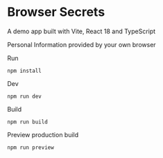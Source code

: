 # Browser Secrets

A demo app built with Vite, React 18 and TypeScript

Personal Information provided by your own browser

Run
```
npm install
```

Dev
```
npm run dev
```

Build
```
npm run build
```

Preview production build
```
npm run preview
```
